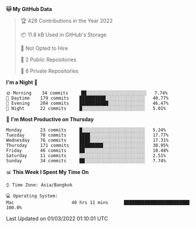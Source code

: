 <!--START_SECTION:waka-->
**🐱 My GitHub Data** 

> 🏆 428 Contributions in the Year 2022
 > 
> 📦 11.8 kB Used in GitHub's Storage 
 > 
> 🚫 Not Opted to Hire
 > 
> 📜 2 Public Repositories 
 > 
> 🔑 6 Private Repositories  
 > 
**I'm a Night 🦉** 

```text
🌞 Morning    34 commits     ██░░░░░░░░░░░░░░░░░░░░░░░   7.74% 
🌆 Daytime    179 commits    ██████████░░░░░░░░░░░░░░░   40.77% 
🌃 Evening    204 commits    ███████████░░░░░░░░░░░░░░   46.47% 
🌙 Night      22 commits     █░░░░░░░░░░░░░░░░░░░░░░░░   5.01%

```
📅 **I'm Most Productive on Thursday** 

```text
Monday       23 commits     █░░░░░░░░░░░░░░░░░░░░░░░░   5.24% 
Tuesday      78 commits     ████░░░░░░░░░░░░░░░░░░░░░   17.77% 
Wednesday    76 commits     ████░░░░░░░░░░░░░░░░░░░░░   17.31% 
Thursday     171 commits    █████████░░░░░░░░░░░░░░░░   38.95% 
Friday       46 commits     ██░░░░░░░░░░░░░░░░░░░░░░░   10.48% 
Saturday     11 commits     ░░░░░░░░░░░░░░░░░░░░░░░░░   2.51% 
Sunday       34 commits     ██░░░░░░░░░░░░░░░░░░░░░░░   7.74%

```


📊 **This Week I Spent My Time On** 

```text
⌚︎ Time Zone: Asia/Bangkok

💻 Operating System: 
Mac                      40 hrs 11 mins      █████████████████████████   100.0%

```


 Last Updated on 01/03/2022 01:10:01 UTC
<!--END_SECTION:waka-->